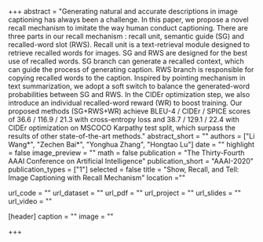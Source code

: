 +++
abstract = "Generating natural and accurate descriptions in image captioning has always been a challenge. In this paper, we propose a novel recall mechanism to imitate the way human conduct captioning. There are three parts in our recall mechanism : recall unit, semantic guide (SG) and recalled-word slot (RWS). Recall unit is a text-retrieval module designed to retrieve recalled words for images. SG and RWS are designed for the best use of recalled words. SG branch can generate a recalled context, which can guide the process of generating caption. RWS branch is responsible for copying recalled words to the caption. Inspired by pointing mechanism in text summarization, we adopt a soft switch to balance the generated-word probabilities between SG and RWS. In the CIDEr optimization step, we also introduce an individual recalled-word reward (WR) to boost training. Our proposed methods (SG+RWS+WR) achieve BLEU-4 / CIDEr / SPICE scores of 36.6 / 116.9 / 21.3 with cross-entropy loss and 38.7 / 129.1 / 22.4 with CIDEr optimization on MSCOCO Karpathy test split, which surpass the results of other state-of-the-art methods."
abstract_short = ""
authors = ["Li Wang*", "Zechen Bai*", "Yonghua Zhang", "Hongtao Lu"]
date = ""
highlight = false
image_preview = ""
math = false
publication = "The Thirty-Fourth AAAI Conference on Artificial Intelligence"
publication_short = "AAAI-2020"
publication_types = ["1"]
selected = false
title = "Show, Recall, and Tell: Image Captioning with Recall Mechanism"
location =""

url_code = ""
url_dataset = ""
url_pdf = ""
url_project = ""
url_slides = ""
url_video = ""


[header]
  caption = ""
  image = ""

+++